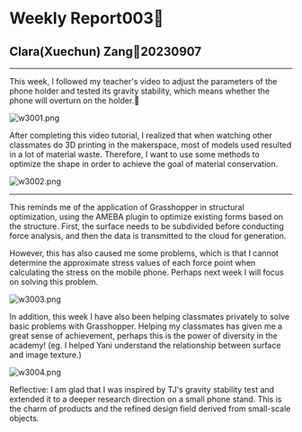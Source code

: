 # Weekly Report003🧐

## Clara(Xuechun) Zang💭20230907

---

This week, I followed my teacher's video to adjust the parameters of the phone holder and tested its gravity stability, which means whether the phone will overturn on the holder.🥳

![w3001.png](Weekly%20Report003%F0%9F%A7%90%2037554e5c5c354dc392e433d5b09b0683/w3001.png)

After completing this video tutorial, I realized that when watching other classmates do 3D printing in the makerspace, most of models used resulted in a lot of material waste. Therefore, I want to use some methods to optimize the shape in order to achieve the goal of material conservation.

![w3002.png](Weekly%20Report003%F0%9F%A7%90%2037554e5c5c354dc392e433d5b09b0683/w3002.png)

---

This reminds me of the application of Grasshopper in structural optimization, using the AMEBA plugin to optimize existing forms based on the structure. First, the surface needs to be subdivided before conducting force analysis, and then the data is transmitted to the cloud for generation.

However, this has also caused me some problems, which is that I cannot determine the approximate stress values of each force point when calculating the stress on the mobile phone. Perhaps next week I will focus on solving this problem.

![w3003.png](Weekly%20Report003%F0%9F%A7%90%2037554e5c5c354dc392e433d5b09b0683/w3003.png)

In addition, this week I have also been helping classmates privately to solve basic problems with Grasshopper. Helping my classmates has given me a great sense of achievement, perhaps this is the power of diversity in the academy! (eg. I helped Yani understand the relationship between surface and image texture.)

![w3004.png](Weekly%20Report003%F0%9F%A7%90%2037554e5c5c354dc392e433d5b09b0683/w3004.png)

Reflective: I am glad that I was inspired by TJ's gravity stability test and extended it to a deeper research direction on a small phone stand. This is the charm of products and the refined design field derived from small-scale objects.